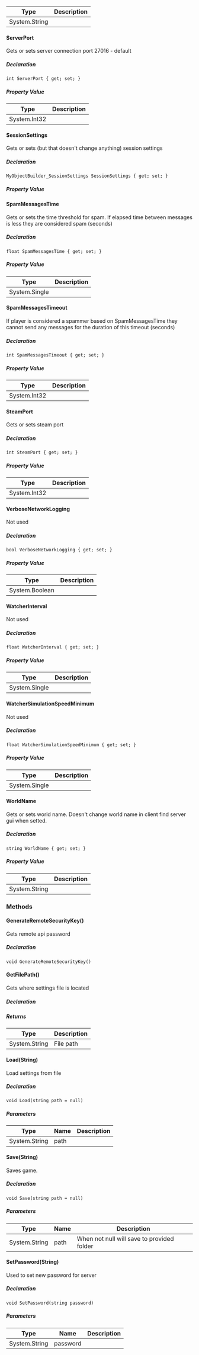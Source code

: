 | Type | Description |
| --- | --- |
| System.String |     |

#### [](#VRage_Game_ModAPI_IMyConfigDedicated_ServerPort)ServerPort

Gets or sets server connection port 27016 - default

##### Declaration

```
int ServerPort { get; set; }
```

##### Property Value

| Type | Description |
| --- | --- |
| System.Int32 |     |

#### [](#VRage_Game_ModAPI_IMyConfigDedicated_SessionSettings)SessionSettings

Gets or sets (but that doesn't change anything) session settings

##### Declaration

```
MyObjectBuilder_SessionSettings SessionSettings { get; set; }
```

##### Property Value

#### [](#VRage_Game_ModAPI_IMyConfigDedicated_SpamMessagesTime)SpamMessagesTime

Gets or sets the time threshold for spam. If elapsed time between messages is less they are considered spam (seconds)

##### Declaration

```
float SpamMessagesTime { get; set; }
```

##### Property Value

| Type | Description |
| --- | --- |
| System.Single |     |

#### [](#VRage_Game_ModAPI_IMyConfigDedicated_SpamMessagesTimeout)SpamMessagesTimeout

If player is considered a spammer based on SpamMessagesTime they cannot send any messages for the duration of this timeout (seconds)

##### Declaration

```
int SpamMessagesTimeout { get; set; }
```

##### Property Value

| Type | Description |
| --- | --- |
| System.Int32 |     |

#### [](#VRage_Game_ModAPI_IMyConfigDedicated_SteamPort)SteamPort

Gets or sets steam port

##### Declaration

```
int SteamPort { get; set; }
```

##### Property Value

| Type | Description |
| --- | --- |
| System.Int32 |     |

#### [](#VRage_Game_ModAPI_IMyConfigDedicated_VerboseNetworkLogging)VerboseNetworkLogging

Not used

##### Declaration

```
bool VerboseNetworkLogging { get; set; }
```

##### Property Value

| Type | Description |
| --- | --- |
| System.Boolean |     |

#### [](#VRage_Game_ModAPI_IMyConfigDedicated_WatcherInterval)WatcherInterval

Not used

##### Declaration

```
float WatcherInterval { get; set; }
```

##### Property Value

| Type | Description |
| --- | --- |
| System.Single |     |

#### [](#VRage_Game_ModAPI_IMyConfigDedicated_WatcherSimulationSpeedMinimum)WatcherSimulationSpeedMinimum

Not used

##### Declaration

```
float WatcherSimulationSpeedMinimum { get; set; }
```

##### Property Value

| Type | Description |
| --- | --- |
| System.Single |     |

#### [](#VRage_Game_ModAPI_IMyConfigDedicated_WorldName)WorldName

Gets or sets world name. Doesn't change world name in client find server gui when setted.

##### Declaration

```
string WorldName { get; set; }
```

##### Property Value

| Type | Description |
| --- | --- |
| System.String |     |

### [](#methods)Methods

#### [](#VRage_Game_ModAPI_IMyConfigDedicated_GenerateRemoteSecurityKey)GenerateRemoteSecurityKey()

Gets remote api password

##### Declaration

```
void GenerateRemoteSecurityKey()
```

#### [](#VRage_Game_ModAPI_IMyConfigDedicated_GetFilePath)GetFilePath()

Gets where settings file is located

##### Declaration

##### Returns

| Type | Description |
| --- | --- |
| System.String | File path |

#### [](#VRage_Game_ModAPI_IMyConfigDedicated_Load_System_String_)Load(String)

Load settings from file

##### Declaration

```
void Load(string path = null)
```

##### Parameters

| Type | Name | Description |
| --- | --- | --- |
| System.String | path |     |

#### [](#VRage_Game_ModAPI_IMyConfigDedicated_Save_System_String_)Save(String)

Saves game.

##### Declaration

```
void Save(string path = null)
```

##### Parameters

| Type | Name | Description |
| --- | --- | --- |
| System.String | path | When not null will save to provided folder |

#### [](#VRage_Game_ModAPI_IMyConfigDedicated_SetPassword_System_String_)SetPassword(String)

Used to set new password for server

##### Declaration

```
void SetPassword(string password)
```

##### Parameters

| Type | Name | Description |
| --- | --- | --- |
| System.String | password |     |